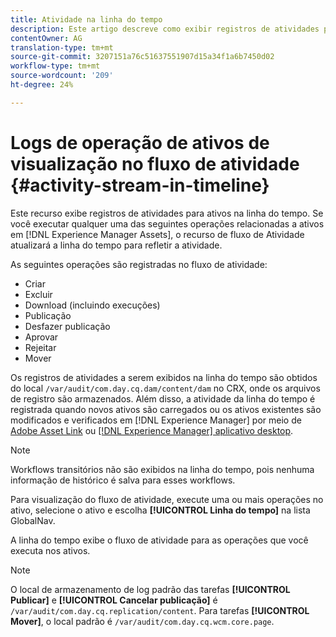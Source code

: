 ```yaml
---
title: Atividade na linha do tempo
description: Este artigo descreve como exibir registros de atividades para ativos na linha do tempo.
contentOwner: AG
translation-type: tm+mt
source-git-commit: 3207151a76c51637551907d15a34f1a6b7450d02
workflow-type: tm+mt
source-wordcount: '209'
ht-degree: 24%

---
```



# Logs de operação de ativos de visualização no fluxo de atividade {#activity-stream-in-timeline}

Este recurso exibe registros de atividades para ativos na linha do tempo. Se você executar qualquer uma das seguintes operações relacionadas a ativos em [!DNL Experience Manager Assets], o recurso de fluxo de Atividade atualizará a linha do tempo para refletir a atividade.

As seguintes operações são registradas no fluxo de atividade:

* Criar
* Excluir
* Download (incluindo execuções)
* Publicação
* Desfazer publicação
* Aprovar
* Rejeitar
* Mover

Os registros de atividades a serem exibidos na linha do tempo são obtidos do local `/var/audit/com.day.cq.dam/content/dam` no CRX, onde os arquivos de registro são armazenados.  Além disso, a atividade da linha do tempo é registrada quando novos ativos são carregados ou os ativos existentes são modificados e verificados em [!DNL Experience Manager] por meio de [Adobe Asset Link](https://helpx.adobe.com/br/enterprise/using/manage-assets-using-adobe-asset-link.html) ou [[!DNL Experience Manager] aplicativo desktop](https://experienceleague.adobe.com/docs/experience-manager-desktop-app/using/release-notes.html?lang=en).

>[!NOTE]
>
>Workflows transitórios não são exibidos na linha do tempo, pois nenhuma informação de histórico é salva para esses workflows.

Para visualização do fluxo de atividade, execute uma ou mais operações no ativo, selecione o ativo e escolha **[!UICONTROL Linha do tempo]** na lista GlobalNav.

<!-- ![timeline-2](assets/timeline-2.png) -->

A linha do tempo exibe o fluxo de atividade para as operações que você executa nos ativos.

<!-- ![activity_stream](assets/activity_stream.png) -->

>[!NOTE]
>
>O local de armazenamento de log padrão das tarefas **[!UICONTROL Publicar]** e **[!UICONTROL Cancelar publicação]** é `/var/audit/com.day.cq.replication/content`. Para tarefas **[!UICONTROL Mover]**, o local padrão é `/var/audit/com.day.cq.wcm.core.page`.
